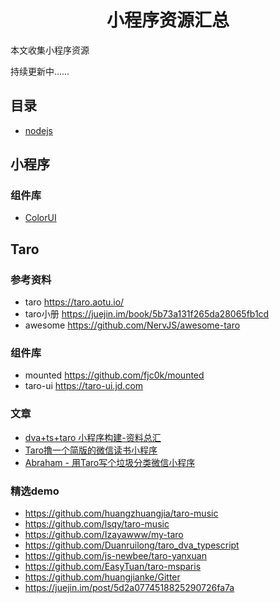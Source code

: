 
<h1 align="center">小程序资源汇总</h1>

本文收集小程序资源

持续更新中……


## 目录

* [nodejs](NODEJS.md)

## 小程序

### 组件库
 * [ColorUI](https://github.com/weilanwl/ColorUI/)


## Taro
### 参考资料
- taro https://taro.aotu.io/
- taro小册 https://juejin.im/book/5b73a131f265da28065fb1cd
- awesome https://github.com/NervJS/awesome-taro

### 组件库
- mounted https://github.com/fjc0k/mounted
- taro-ui https://taro-ui.jd.com

### 文章
 * [dva+ts+taro 小程序构建-资料总汇](https://juejin.im/post/5d1041436fb9a07eeb13b2fa)
 * [Taro撸一个简版的微信读书小程序](https://juejin.im/post/5d1e16676fb9a07ebd48f488)
 * [Abraham - 用Taro写个垃圾分类微信小程序](https://juejin.im/post/5d2a0774518825290726fa7a)


### 精选demo
- https://github.com/huangzhuangjia/taro-music
- https://github.com/lsqy/taro-music
- https://github.com/Izayawww/my-taro
- https://github.com/Duanruilong/taro_dva_typescript
- https://github.com/js-newbee/taro-yanxuan
- https://github.com/EasyTuan/taro-msparis
- https://github.com/huangjianke/Gitter
- https://juejin.im/post/5d2a0774518825290726fa7a

